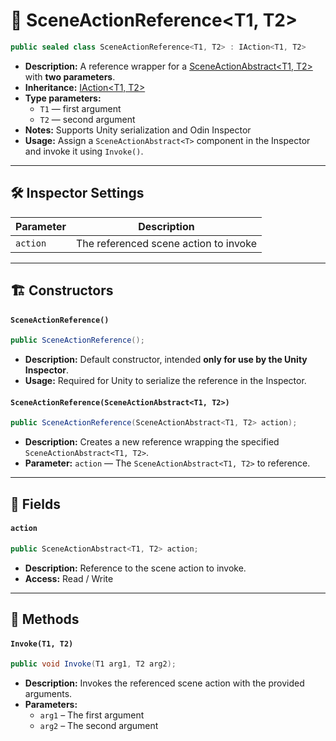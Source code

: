 # 🧩 SceneActionReference&lt;T1, T2&gt;

```csharp
public sealed class SceneActionReference<T1, T2> : IAction<T1, T2>
```

- **Description:**  A reference wrapper for a [SceneActionAbstract&lt;T1, T2&gt;](SceneActionAbstract%602.md) with <b>two parameters</b>.
- **Inheritance:** [IAction&lt;T1, T2&gt;](IAction%602.md)
- **Type parameters:**
    - `T1` — first argument
    - `T2` — second argument
- **Notes:** Supports Unity serialization and Odin Inspector
- **Usage:** Assign a `SceneActionAbstract<T>` component in the Inspector and invoke it using `Invoke()`.

---

## 🛠 Inspector Settings

| Parameter | Description                           |
|-----------|---------------------------------------|
| `action`  | The referenced scene action to invoke |

---

## 🏗️ Constructors

#### `SceneActionReference()`

```csharp
public SceneActionReference();
```

- **Description:** Default constructor, intended **only for use by the Unity Inspector**.
- **Usage:** Required for Unity to serialize the reference in the Inspector.

#### `SceneActionReference(SceneActionAbstract<T1, T2>)`

```csharp
public SceneActionReference(SceneActionAbstract<T1, T2> action);
```

- **Description:** Creates a new reference wrapping the specified `SceneActionAbstract<T1, T2>`.
- **Parameter:** `action` — The `SceneActionAbstract<T1, T2>` to reference.

---

## 🧱 Fields

#### `action`

```csharp
public SceneActionAbstract<T1, T2> action;
```

- **Description:** Reference to the scene action to invoke.
- **Access:** Read / Write

---

## 🏹 Methods

#### `Invoke(T1, T2)`

```csharp
public void Invoke(T1 arg1, T2 arg2);
```

- **Description:** Invokes the referenced scene action with the provided arguments.
- **Parameters:**
    - `arg1` – The first argument
    - `arg2` – The second argument